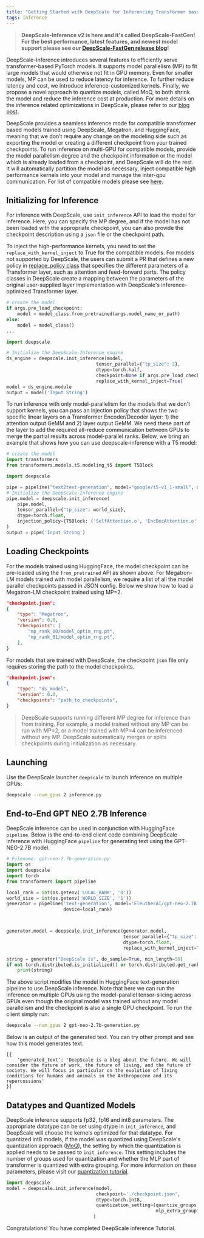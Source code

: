 ```yaml
---
title: "Getting Started with DeepScale for Inferencing Transformer based Models"
tags: inference
---
```


>**DeepScale-Inference v2 is here and it's called DeepScale-FastGen! For the best performance, latest features, and newest model support please see our [DeepScale-FastGen release blog](https://github.com/khulnasoft/DeepScale/tree/master/blogs/deepscale-fastgen)!**

DeepScale-Inference introduces several features to efficiently serve transformer-based PyTorch models. It supports model parallelism (MP) to fit large models that would otherwise not fit in GPU memory. Even for smaller models, MP can be used to reduce latency for inference. To further reduce latency and cost, we introduce inference-customized kernels. Finally, we propose a novel approach to quantize models, called MoQ, to both shrink the model and reduce the inference cost at production. For more details on the inference related optimizations in DeepScale, please refer to our [blog post](https://www.microsoft.com/en-us/research/blog/deepscale-accelerating-large-scale-model-inference-and-training-via-system-optimizations-and-compression/).

DeepScale provides a seamless inference mode for compatible transformer based models trained using DeepScale, Megatron, and HuggingFace, meaning that we don’t require any change on the modeling side such as exporting the model or creating a different checkpoint from your trained checkpoints. To run inference on multi-GPU for compatible models, provide the model parallelism degree and the checkpoint information or the model which is already loaded from a checkpoint, and DeepScale will do the rest. It will automatically partition the model as necessary, inject compatible high performance kernels into your model and manage the inter-gpu communication. For list of compatible models please see [here](https://github.com/khulnasoft/DeepScale/blob/master/deepscale/module_inject/replace_policy.py).

## Initializing for Inference

For inference with DeepScale, use `init_inference` API to load the model for inference. Here, you can specify the MP degree, and if the model has not been loaded with the appropriate checkpoint, you can also provide the checkpoint description using a `json` file or the checkpoint path.

To inject the high-performance kernels, you need to set the `replace_with_kernel_inject` to True for the compatible models. For models not supported by DeepScale, the users can submit a PR that defines a new policy in [replace_policy class](https://github.com/khulnasoft/DeepScale/blob/master/deepscale/module_inject/replace_policy.py) that specifies the different parameters of a Transformer layer, such as attention and feed-forward parts. The policy classes in DeepScale create a mapping between the parameters of the original user-supplied layer implementation with DeepScale's inference-optimized Transformer layer.

```python
# create the model
if args.pre_load_checkpoint:
    model = model_class.from_pretrained(args.model_name_or_path)
else:
    model = model_class()
...

import deepscale

# Initialize the DeepScale-Inference engine
ds_engine = deepscale.init_inference(model,
                                 tensor_parallel={"tp_size": 2},
                                 dtype=torch.half,
                                 checkpoint=None if args.pre_load_checkpoint else args.checkpoint_json,
                                 replace_with_kernel_inject=True)
model = ds_engine.module
output = model('Input String')
```

To run inference with only model-parallelism for the models that we don't support kernels, you can pass an injection policy that shows the two specific linear layers on a Transformer Encoder/Decoder layer: 1) the attention output GeMM and 2) layer output GeMM. We need these part of the layer to add the required all-reduce communication between GPUs to merge the partial results across model-parallel ranks. Below, we bring an example that shows how you can use deepscale-inference with a T5 model:


```python
# create the model
import transformers
from transformers.models.t5.modeling_t5 import T5Block

import deepscale

pipe = pipeline("text2text-generation", model="google/t5-v1_1-small", device=local_rank)
# Initialize the DeepScale-Inference engine
pipe.model = deepscale.init_inference(
    pipe.model,
    tensor_parallel={"tp_size": world_size},
    dtype=torch.float,
    injection_policy={T5Block: ('SelfAttention.o', 'EncDecAttention.o', 'DenseReluDense.wo')}
)
output = pipe('Input String')
```

## Loading Checkpoints

For the models trained using HuggingFace, the model checkpoint can be pre-loaded using the `from_pretrained` API as shown above. For Megatron-LM models trained with model parallelism, we require a list of all the model parallel checkpoints passed in JSON config. Below we show how to load a Megatron-LM checkpoint trained using MP=2.

```json
"checkpoint.json":
{
    "type": "Megatron",
    "version": 0.0,
    "checkpoints": [
        "mp_rank_00/model_optim_rng.pt",
        "mp_rank_01/model_optim_rng.pt",
    ],
}
```
For models that are trained with DeepScale, the checkpoint `json` file only requires storing the path to the model checkpoints.
```json
"checkpoint.json":
{
    "type": "ds_model",
    "version": 0.0,
    "checkpoints": "path_to_checkpoints",
}
```

> DeepScale supports running different MP degree for inference than from training. For example, a model trained without any MP can be run with MP=2, or a model trained with MP=4 can be inferenced without any MP. DeepScale automatically merges or splits checkpoints during initialization as necessary.

## Launching

Use the DeepScale launcher `deepscale` to launch inference on multiple GPUs:

```bash
deepscale --num_gpus 2 inference.py
```

## End-to-End GPT NEO 2.7B Inference

DeepScale inference can be used in conjunction with HuggingFace `pipeline`. Below is the end-to-end client code combining DeepScale inference with HuggingFace `pipeline` for generating text using the GPT-NEO-2.7B model.

```python
# Filename: gpt-neo-2.7b-generation.py
import os
import deepscale
import torch
from transformers import pipeline

local_rank = int(os.getenv('LOCAL_RANK', '0'))
world_size = int(os.getenv('WORLD_SIZE', '1'))
generator = pipeline('text-generation', model='EleutherAI/gpt-neo-2.7B',
                     device=local_rank)



generator.model = deepscale.init_inference(generator.model,
                                           tensor_parallel={"tp_size": world_size},
                                           dtype=torch.float,
                                           replace_with_kernel_inject=True)

string = generator("DeepScale is", do_sample=True, min_length=50)
if not torch.distributed.is_initialized() or torch.distributed.get_rank() == 0:
    print(string)

```
The above script modifies the model in HuggingFace text-generation pipeline to use DeepScale inference. Note that here we can run the inference on multiple GPUs using the model-parallel tensor-slicing across GPUs even though the original model was trained without any model parallelism and the checkpoint is also a single GPU checkpoint. To run the client simply run:

```bash
deepscale --num_gpus 2 gpt-neo-2.7b-generation.py
```
Below is an output of the generated text.  You can try other prompt and see how this model generates text.

```log
[{
    'generated_text': 'DeepScale is a blog about the future. We will consider the future of work, the future of living, and the future of society. We will focus in particular on the evolution of living conditions for humans and animals in the Anthropocene and its repercussions'
}]
```

## Datatypes and Quantized Models

DeepScale inference supports fp32, fp16 and int8 parameters. The appropriate datatype can be set using dtype in `init_inference`, and DeepScale will choose the kernels optimized for that datatype. For quantized int8 models, if the model was quantized using DeepScale's quantization approach ([MoQ](https://www.deepscale.ai/2021/05/04/MoQ.html)), the setting by which the quantization is applied needs to be passed to `init_inference`. This setting includes the number of groups used for quantization and whether the MLP part of transformer is quantized with extra grouping. For more information on these parameters, please visit our [quantization tutorial](https://www.deepscale.ai/tutorials/MoQ-tutorial/).

```python
import deepscale
model = deepscale.init_inference(model,
                                 checkpoint='./checkpoint.json',
                                 dtype=torch.int8,
                                 quantization_setting=(quantize_groups,
                                                       mlp_extra_grouping)
                                )
```

Congratulations! You have completed DeepScale inference Tutorial.
